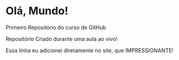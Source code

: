 # Olá, Mundo!
 Primeiro Repositório do curso de GitHub

 Repositório Criado durante uma aula ao vivo!
 
 Essa linha eu adicionei diretamente no site, que IMPRESSIONANTE!
